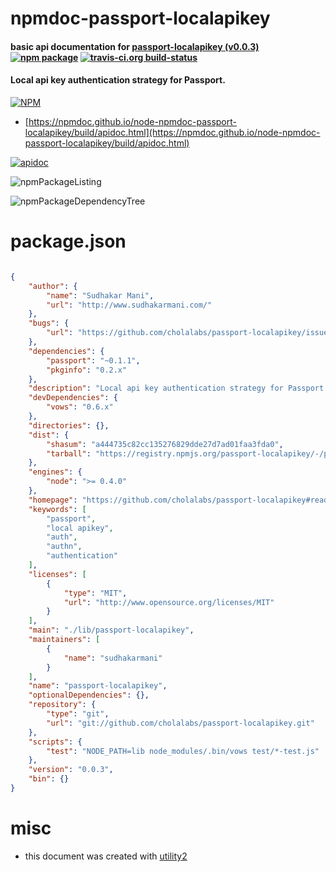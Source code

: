 # npmdoc-passport-localapikey

#### basic api documentation for  [passport-localapikey (v0.0.3)](https://github.com/cholalabs/passport-localapikey#readme)  [![npm package](https://img.shields.io/npm/v/npmdoc-passport-localapikey.svg?style=flat-square)](https://www.npmjs.org/package/npmdoc-passport-localapikey) [![travis-ci.org build-status](https://api.travis-ci.org/npmdoc/node-npmdoc-passport-localapikey.svg)](https://travis-ci.org/npmdoc/node-npmdoc-passport-localapikey)

#### Local api key authentication strategy for Passport.

[![NPM](https://nodei.co/npm/passport-localapikey.png?downloads=true&downloadRank=true&stars=true)](https://www.npmjs.com/package/passport-localapikey)

- [https://npmdoc.github.io/node-npmdoc-passport-localapikey/build/apidoc.html](https://npmdoc.github.io/node-npmdoc-passport-localapikey/build/apidoc.html)

[![apidoc](https://npmdoc.github.io/node-npmdoc-passport-localapikey/build/screenCapture.buildCi.browser.%252Ftmp%252Fbuild%252Fapidoc.html.png)](https://npmdoc.github.io/node-npmdoc-passport-localapikey/build/apidoc.html)

![npmPackageListing](https://npmdoc.github.io/node-npmdoc-passport-localapikey/build/screenCapture.npmPackageListing.svg)

![npmPackageDependencyTree](https://npmdoc.github.io/node-npmdoc-passport-localapikey/build/screenCapture.npmPackageDependencyTree.svg)



# package.json

```json

{
    "author": {
        "name": "Sudhakar Mani",
        "url": "http://www.sudhakarmani.com/"
    },
    "bugs": {
        "url": "https://github.com/cholalabs/passport-localapikey/issues"
    },
    "dependencies": {
        "passport": "~0.1.1",
        "pkginfo": "0.2.x"
    },
    "description": "Local api key authentication strategy for Passport.",
    "devDependencies": {
        "vows": "0.6.x"
    },
    "directories": {},
    "dist": {
        "shasum": "a444735c82cc135276829dde27d7ad01faa3fda0",
        "tarball": "https://registry.npmjs.org/passport-localapikey/-/passport-localapikey-0.0.3.tgz"
    },
    "engines": {
        "node": ">= 0.4.0"
    },
    "homepage": "https://github.com/cholalabs/passport-localapikey#readme",
    "keywords": [
        "passport",
        "local apikey",
        "auth",
        "authn",
        "authentication"
    ],
    "licenses": [
        {
            "type": "MIT",
            "url": "http://www.opensource.org/licenses/MIT"
        }
    ],
    "main": "./lib/passport-localapikey",
    "maintainers": [
        {
            "name": "sudhakarmani"
        }
    ],
    "name": "passport-localapikey",
    "optionalDependencies": {},
    "repository": {
        "type": "git",
        "url": "git://github.com/cholalabs/passport-localapikey.git"
    },
    "scripts": {
        "test": "NODE_PATH=lib node_modules/.bin/vows test/*-test.js"
    },
    "version": "0.0.3",
    "bin": {}
}
```



# misc
- this document was created with [utility2](https://github.com/kaizhu256/node-utility2)
